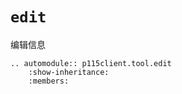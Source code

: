 # `edit`

编辑信息

```{eval-rst}
.. automodule:: p115client.tool.edit
    :show-inheritance:
    :members:
```
